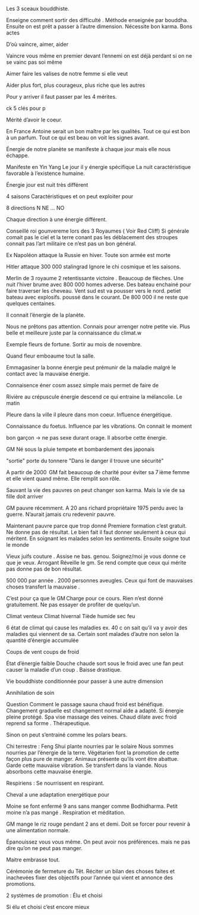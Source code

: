 
Les 3 sceaux bouddhiste. 

Enseigne comment sortir des difficulté . Méthode enseignée par bouddha. Ensuite on est prêt a passer à l’autre dimension. Nécessite bon karma. Bons actes

D’où vaincre, aimer, aider

Vaincre vous même  en premier devant l’ennemi on est déjà perdant si on ne se vainc pas soi même

Aimer faire les valises de notre femme si elle veut 

Aider plus fort, plus courageux, plus riche que les autres

Pour y arriver il faut passer par les 4 mérites.

ck 5 clés pour p

Mérité d’avoir le coeur.

En France Antoine serait un bon maître par les qualités. Tout ce qui est bon à un parfum. Tout ce qui est beau on voit les signes avant.

Énergie de notre planète se manifeste à chaque jour mais elle nous échappe. 

Manifeste en Yin Yang 
Le jour il y énergie spécifique 
La nuit caractéristique favorable à l’existence humaine.

Énergie jour est nuit très différent

4 saisons Caractéristiques et on peut exploiter pour

8 directions 
N
NE
...
NO

Chaque direction à une énergie différent.

Conseillé roi gounvereme lors des 3 Royaumes ( Voir Red Cliff) Si générale comait pas le ciel et la terre conant pas les déblacement des stroupes connait pas l’art militaire ce n’est pas un bon général. 

Ex Napoléon attaque la Russie en hiver. Toute son armée est morte 

Hitler attaque 300 000 stalingrad
Ignore le chi cosmique et les saisons.

Merlin de 3 royaume 2 retentissante victoire . Beaucoup de flèches. Une nuit l’hiver brume avec 800 000 homes adverse. Des bateau enchainé pour faire traverser les cheveau. Vent sud est va pousser vers le nord. petiet bateau avec explosifs. poussé dans le courant. De 800 000 il ne reste que quelques centaines.

Il connait l’énergie de la planète. 

Nous ne prêtons pas attention. Connais pour arrenger notre petite vie. Plus belle et meilleure juste par la connaissance du climat.w

Exemple fleurs de fortune. Sortir au mois de novembre. 

Quand fleur emboaume tout la salle. 


Emmagasiner la bonne énergie peut prémunir de la maladie malgré le contact avec la mauvaise énergie.

Connaisence éner cosm assez simple mais permet de faire de 

Rivière au crépuscule énergie descend ce qui entraine la mélancolie.
Le matin 

Pleure dans la ville il pleure dans mon coeur. Influence énergétique. 


Connaissance du foetus. Influence par les vibrations. On connait le moment 

bon garçon -> ne pas sexe durant orage. Il absorbe cette énergie. 

GM Né sous la pluie tempete et bombardement des japonais

"sortie"
porte du tonnere 
"Dans le danger il trouve une sécurité"

A partir de 2000  GM fait beaucoup de charité pour éviter sa 7 ième femme et elle vient quand même. Elle remplit son rôle.

Sauvant la vie des pauvres on peut changer son karma. Mais la vie de sa fille doit arriver

GM pauvre récemment. A 20 ans richard propriètaire 1975 perdu avec la guerre. N’aurait jamais cru redevenir pauvre. 

Maintenant pauvre parce que trop donné 
Premiere formation c’est gratuit. Ne donne pas de résultat. Le bien fait il faut donner seulement à ceux qui méritent. En soignant les malades selon les sentiments. Ensuite soigne tout le monde

Vieux juifs couture . Assise ne bas. genou. Soignez/moi je vous donne ce que je veux. Arrogant
Réveille le gm. Se rend compte que ceux qui mérite pas donne pas de bon résultat. 

500 000 par année . 2000 personnes aveugles. Ceux qui font de mauvaises choses transfert la mauvaise . 

C’est pour ça que le GM Charge pour ce cours. 
Rien n’est donné gratuitement. 
Ne pas essayer de profiter de quelqu’un.



Climat venteux
Climat hivernal
Tiède
humide 
sec
feu

6 état de climat qui cause les maladies
ex. 40 c on sait qu’il va y avoir des maladies qui viennent de sa. Certain sont malades d’autre non selon la quantité d’énergie accumulée 

Coups de vent 
coups de froid

État d’énergie faible
Douche chaude sort sous le froid avec une fan peut causer la maladie d’un coup . Baisse drastique.

Vie bouddhiste conditionnée pour passer à une autre dimension

Annihilation de soin

Question 
Comment le passage sauna chaud froid est bénéfique. Changement graduelle est changement normal
aide a adapté. Si énergie pleine protégé. 
Spa vise massage des veines. Chaud dilate avec froid reprend  sa forme . Thérapeutique. 


Sinon on peut s’entrainé comme les polars bears. 

Chi terrestre : Feng Shui
plante nourries par le solaire
Nous sommes nourries par l’énergie de la terre. Végétarien font la promotion de cette façon plus pure de manger.
Animaux présente qu’ils vont être abattue. Garde cette mauvaise vibration. Se transfert dans la viande. Nous absorbons cette mauvaise énergie. 

Respiriens : Se nourrissent en respirant.

Cheval a une adaptation energétique pour 

Moine se font enfermé 9 ans sans manger comme Bodhidharma. 
Petit moine n’a pas mangé . Respiration et méditation. 

GM mange le riz rouge pendant 2 ans et demi. Doit se forcer pour  revenir à une alimentation normale. 

Épanouissez vous vous même. On peut avoir nos préférences. mais ne pas dire qu’on ne peut pas manger. 

Maitre embrasse tout. 

Cérémonie de fermeture du Têt. 
Réciter un bilan des choses faites et inachevées
fixer des objectifs  pour l’année qui vient
et annonce des  promotions.

2 systèmes de promotion : 
Élu et choisi

Si élu et choisi c’est encore mieux
